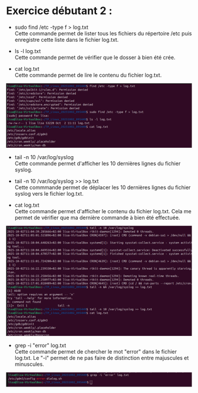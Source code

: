 # Exercice débutant 2 :

- sudo find /etc -type f > log.txt<br>
Cette commande permet de lister tous les fichiers du répertoire /etc puis enregistre cette liste dans le fichier log.txt.<br>

- ls -l log.txt<br>
Cette commande permet de vérifier que le dosser à bien été crée.<br> 

- cat log.txt<br>
Cette commande permet de lire le contenu du fichier log.txt.<br>  

![Photo 1](../Img/1.png)

- tail -n 10 /var/log/syslog<br>
Cette commande permet d'afficher les 10 dernières lignes du fichier syslog.<br>

- tail -n 10 /var/log/syslog >> log.txt<br>
Cette commmande permet de déplacer les 10 dernières lignes du fichier syslog vers le fichier log.txt.<br>

- cat log.txt<br>
Cette commande permet d'afficher le contenu du fichier log.txt. Cela me permet de vérifier que ma dernière commande à bien été effectuée.<br>

![Photo 2](../Img/2.png)

- grep -i "error" log.txt<br>
Cette commande permet de chercher le mot "error" dans le fichier log.txt. Le "-i" permet de ne pas faire de distinction entre majuscules et minuscules.<br>

![Photo 3](../Img/3.png)